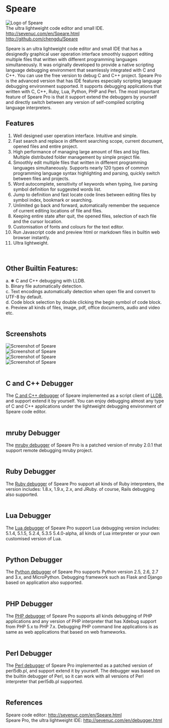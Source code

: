 # Speare
![Logo of Speare](http://sevenuc.com/images/Speare/logo.png) <br>
The ultra lightweight code editor and small IDE.<br>
http://sevenuc.com/en/Speare.html<br>
http://github.com/chengdu/Speare<br>

Speare is an ultra lightweight code editor and small IDE that has a designedly graphical user operation interface smoothly support editing multiple files that written with different programming languages simultaneously. It was originally developed to provide a native scripting language debugging environment that seamlessly integrated with C and C++. You can use the free version to debug C and C++ project. Speare Pro is the advanced version that has IDE features especially scripting language debugging environment supported. It supports debugging applications that written with C, C++, Ruby, Lua, Python, PHP and Perl. The most important feature of Speare Pro is that it support extend the debuggers by yourself and directly switch between any version of self-compiled scripting language interpreters.<br>

Features
------------
1. Well designed user operation interface. Intuitive and simple.<br>
2. Fast search and replace in different searching scope, current document, opened files and entire project.<br>
3. High performance of managing large amount of files and big files. Multiple distributed folder management by simple project file.<br>
4. Smoothly edit multiple files that written in different programming languages simultaneously. Supports nearly 120 types of common programming language syntax highlighting and parsing, quickly switch between files and projects.<br>
5. Word autocomplete, sensitivity of keywords when typing, live parsing symbol definition for suggested words list.<br>
6. Jump to definition and fast locate code lines between editing files by symbol index, bookmark or searching.<br>
7. Unlimited go back and forward, automatically remember the sequence of current editing locations of file and files.<br>
8. Keeping entire state after quit, the opened files, selection of each file and the cursor location.<br>
9. Customisation of fonts and colours for the text editor.<br>
10. Run Javascript code and preview html or markdown files in builtin web browser instantly.<br>
11. Ultra lightweight.<br>
<br>

Other Builtin Features:
------------
a. ❅ C and C++ debugging with LLDB.<br>
b. Binary file automatically detection.<br>
c. Text encodings automatically detection when open file and convert to UTF-8 by default.<br>
d. Code block selection by double clicking the begin symbol of code block.<br>
e. Preview all kinds of files, image, pdf, office documents, audio and video etc.<br>
<br>

Screenshots
-------------
![Screenshot of Speare](http://sevenuc.com/images/Speare/1.png) <br>
![Screenshot of Speare](http://sevenuc.com/images/Speare/2.png) <br>
![Screenshot of Speare](http://sevenuc.com/images/Speare/9.png) <br>
![Screenshot of Speare](http://sevenuc.com/images/Speare/3.png) <br>
<br>

C and C++ Debugger
-----------
The [C and C++ debugger](http://sevenuc.com/en/debugger.html#lldb) of Speare implemented as a script client of [LLDB](http://lldb.llvm.org/), and support extend it by yourself. You can enjoy debugging almost any type of C and C++ applications under the lightweight debugging environment of Speare code editor.<br>
<br>

mruby Debugger
-----------
The [mruby debugger](http://sevenuc.com/en/debugger.html#mruby) of Speare Pro is a patched version of mruby 2.0.1 that support remote debugging mruby project.<br>
<br>

Ruby Debugger
-----------
The [Ruby debugger](http://sevenuc.com/en/debugger.html#ruby) of Speare Pro support all kinds of Ruby interpreters, the version includes: 1.8.x, 1.9.x, 2.x, and JRuby. of course, Rails debugging also supported.<br>
<br>

Lua Debugger
-----------
The [Lua debugger](http://sevenuc.com/en/debugger.html#lua) of Speare Pro support Lua debugging version includes: 5.1.4, 5.1.5, 5.2.4, 5.3.5 5.4.0-alpha, all kinds of Lua interpreter or your own customised version of Lua.<br>
<br>

Python Debugger
-----------
The [Python debugger](http://sevenuc.com/en/debugger.html#python) of Speare Pro supports Python version 2.5, 2.6, 2.7 and 3.x, and MicroPython. Debugging framework such as Flask and Django based on application also supported.<br>
<br>

PHP Debugger
-----------
The [PHP debugger](http://sevenuc.com/en/debugger.html#php) of Speare Pro supports all kinds debugging of PHP applications and any version of PHP interpreter that has Xdebug support from PHP 5.x to PHP 7.x. Debugging PHP command line applications is as same as web applications that based on web frameworks.<br>
<br>

Perl Debugger
-----------
The [Perl debugger](http://sevenuc.com/en/debugger.html#perl) of Speare Pro implemented as a patched version of perl5db.pl, and support extend it by yourself. The debugger was based on the builtin debugger of Perl, so it can work with all versions of Perl interpreter that perl5db.pl supported.<br>
<br>


References
-------------
Speare code editor: http://sevenuc.com/en/Speare.html<br>
Speare Pro, the ultra lightweight IDE: http://sevenuc.com/en/debugger.html<br>
